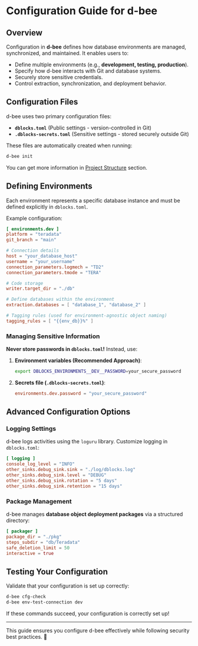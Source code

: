# Configuration Guide for d-bee

## Overview
Configuration in **d-bee** defines how database environments are managed, synchronized, and maintained. It enables users to:
- Define multiple environments (e.g., **development, testing, production**).
- Specify how d-bee interacts with Git and database systems.
- Securely store sensitive credentials.
- Control extraction, synchronization, and deployment behavior.

## Configuration Files
d-bee uses two primary configuration files:
- **`dblocks.toml`** (Public settings - version-controlled in Git)
- **`.dblocks-secrets.toml`** (Sensitive settings - stored securely outside Git)

These files are automatically created when running:
```bash
d-bee init
```
You can get more information in [Project Structure](project_structure.md) section.

## Defining Environments
Each environment represents a specific database instance and must be defined explicitly in `dblocks.toml`.

Example configuration:
```toml
[ environments.dev ]
platform = "teradata"
git_branch = "main"

# Connection details
host = "your_database_host"
username = "your_username"
connection_parameters.logmech = "TD2"
connection_parameters.tmode = "TERA"

# Code storage
writer.target_dir = "./db"

# Define databases within the environment
extraction.databases = [ "database_1", "database_2" ]

# Tagging rules (used for environment-agnostic object naming)
tagging_rules = [ "{{env_db}}%" ]
```

### Managing Sensitive Information
**Never store passwords in `dblocks.toml`!** Instead, use:

1. **Environment variables (Recommended Approach)**:
   ```bash
   export DBLOCKS_ENVIRONMENTS__DEV__PASSWORD=your_secure_password
   ```
2. **Secrets file (`.dblocks-secrets.toml`)**:
   ```toml
   environments.dev.password = "your_secure_password"
   ```

## Advanced Configuration Options
### Logging Settings
d-bee logs activities using the `loguru` library. Customize logging in `dblocks.toml`:
```toml
[ logging ]
console_log_level = "INFO"
other_sinks.debug_sink.sink = "./log/dblocks.log"
other_sinks.debug_sink.level = "DEBUG"
other_sinks.debug_sink.rotation = "5 days"
other_sinks.debug_sink.retention = "15 days"
```

### Package Management
d-bee manages **database object deployment packages** via a structured directory:
```toml
[ packager ]
package_dir = "./pkg"
steps_subdir = "db/Teradata"
safe_deletion_limit = 50
interactive = true
```

## Testing Your Configuration
Validate that your configuration is set up correctly:
```bash
d-bee cfg-check
d-bee env-test-connection dev
```
If these commands succeed, your configuration is correctly set up!

---
This guide ensures you configure d-bee effectively while following security best practices. 🚀

